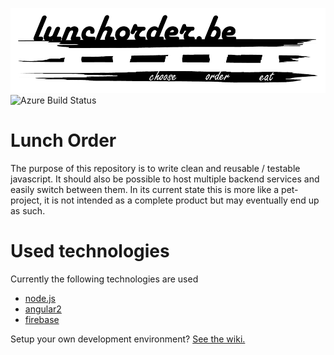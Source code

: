 ![lunchorder.be](src/logos/png/lunchorder-white-md-925x250.png?raw=true "Lunch Catalog")
![Azure Build Status][azure-build-status]

# Lunch Order
The purpose of this repository is to write clean and reusable / testable javascript. It should also be possible to host multiple backend services and easily switch between them.
In its current state this is more like a pet-project, it is not intended as a complete product but may eventually end up as such.

# Used technologies
Currently the following technologies are used 
- [node.js]
- [angular2]
- [firebase]

Setup your own development environment? [See the wiki.](https://github.com/jvanderbiest/lunchorder/wiki/Developer-Guide)

   [angular2]: <https://github.com/angular/angular>
   [node.js]: <https://nodejs.org/en/download/>
   [firebase]: <http://www.firebase.com>
   [azure-build-status]: https://vanderbiest.visualstudio.com/DefaultCollection/_apis/public/build/definitions/3f3d82da-2f3e-4a05-b9b2-2ef3e33c554e/2/badge "Azure Build Status"   
